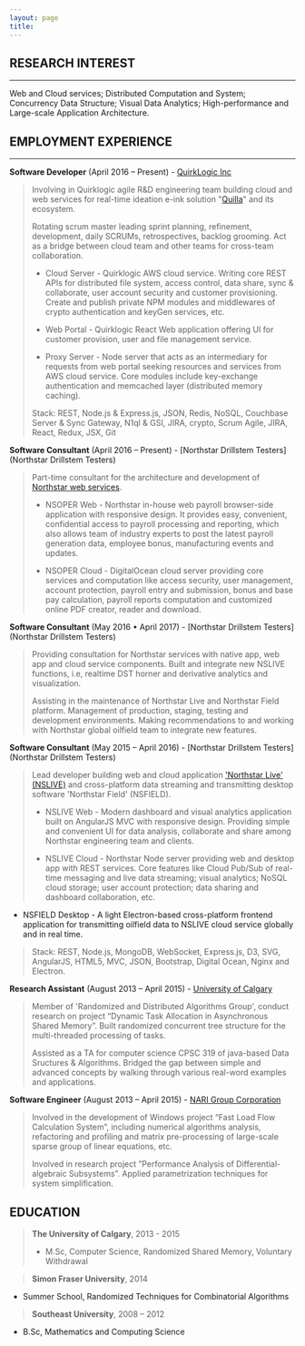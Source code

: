 ```yaml
---
layout: page
title:
---
```



<center>

</center>

RESEARCH INTEREST
------
---

Web and Cloud services; Distributed Computation and System; Concurrency Data Structure; Visual Data Analytics; High-performance and Large-scale Application Architecture.

EMPLOYMENT EXPERIENCE
------
---

**Software Developer** (April 2016 – Present) \- [QuirkLogic Inc](https://www.quirklogic.com/)

> Involving in Quirklogic agile R&D engineering team building cloud and web services for real-time ideation e-ink solution "[Quilla](https://www.youtube.com/watch?v=o4V4AA99jjU&t=3s)" and its ecosystem.
>
> Rotating scrum master leading sprint planning, refinement, development, daily SCRUMs, retrospectives, backlog grooming. Act as a bridge between cloud team and other teams for cross-team collaboration.
>
> - Cloud Server - Quirklogic AWS cloud service. Writing core REST APIs for distributed file system, access control, data share, sync & collaborate, user account security and customer provisioning. Create and publish private NPM modules and middlewares of crypto authentication and keyGen services, etc.
>
> - Web Portal - Quirklogic React Web application offering UI for customer provision, user and file management service.
>
> - Proxy Server - Node server that acts as an intermediary for requests from web portal seeking resources and services from AWS cloud service. Core modules include key-exchange authentication and memcached layer (distributed memory caching).
>
> Stack: REST, Node.js & Express.js, JSON, Redis, NoSQL, Couchbase Server & Sync Gateway, N1ql & GSI, JIRA, crypto, Scrum Agile, JIRA, React, Redux, JSX, Git


**Software Consultant** (April 2016 – Present) \- [Northstar Drillstem Testers](Northstar Drillstem Testers)

> Part-time consultant for the architecture and development of [Northstar web services](http://nsoper.northstardst.com/portal).
>
> - NSOPER Web - Northstar in-house web payroll browser-side application with responsive design. It provides easy, convenient, confidential access to payroll processing and reporting, which also allows team of industry experts to post the latest payroll generation data, employee bonus, manufacturing events and updates.
>
> - NSOPER Cloud - DigitalOcean cloud server providing core services and computation like access security, user management, account protection, payroll entry and submission, bonus and base pay calculation, payroll reports computation and customized online PDF creator, reader and download.

**Software Consultant** (May 2016 • April 2017) \- [Northstar Drillstem Testers](Northstar Drillstem Testers)

> Providing consultation for Northstar services with native app, web app and cloud service components. Built and integrate new NSLIVE functions, i.e, realtime DST horner and derivative analytics and visualization.
>
> Assisting in the maintenance of Northstar Live and Northstar Field platform. Management of production, staging, testing and development environments. Making recommendations to and working with Northstar global oilfield team to integrate new features.

**Software Consultant** (May 2015 – April 2016) \- [Northstar Drillstem Testers](Northstar Drillstem Testers)

> Lead developer building web and cloud application ['Northstar Live' (NSLIVE)](https://nslive.northstardst.com/) and cross-platform data streaming and transmitting desktop software 'Northstar Field' (NSFIELD).
>
> - NSLIVE Web - Modern dashboard and visual analytics application built on AngularJS MVC with responsive design. Providing simple and convenient UI for data analysis, collaborate and share among Northstar engineering team and clients.
>
> - NSLIVE Cloud - Northstar Node server providing web and desktop app with REST services. Core features like Cloud Pub/Sub of real-time messaging and live data streaming; visual analytics; NoSQL cloud storage; user account protection; data sharing and dashboard collaboration, etc.
>
- NSFIELD Desktop - A light Electron-based cross-platform frontend application for transmitting oilfield data to NSLIVE cloud service globally and in real time.
>
> Stack: REST, Node.js, MongoDB, WebSocket, Express.js, D3, SVG, AngularJS, HTML5, MVC, JSON, Bootstrap, Digital Ocean, Nginx and Electron.


**Research Assistant** (August 2013 – April 2015) \- [University of Calgary](https://www.ucalgary.ca/)

> Member of 'Randomized and Distributed Algorithms Group', conduct research on project “Dynamic Task Allocation in Asynchronous Shared Memory”. Built randomized concurrent tree structure for the multi-threaded processing of tasks.
>
> Assisted as a TA for computer science CPSC 319 of java-based Data Sructures & Algorithms. Bridged the gap between simple and advanced concepts by walking through various real-word examples and applications.

**Software Engineer** (August 2013 – April 2015) \- [NARI Group Corporation](http://www.cccme.org.cn/shop/cccme11727/introduction.aspx)

> Involved in the development of Windows project “Fast Load Flow Calculation System”, including numerical algorithms analysis, refactoring and profiling and matrix pre-processing of large-scale sparse group of linear equations, etc.
>
> Involved in research project ”Performance Analysis of Differential-algebraic Subsystems”. Applied parametrization techniques for system simplification.

EDUCATION
------

> **The University of Calgary**, 2013 - 2015
> * M.Sc, Computer Science, Randomized Shared Memory, Voluntary Withdrawal


> **Simon Fraser University**, 2014
 * Summer School, Randomized Techniques for Combinatorial Algorithms


> **Southeast University**, 2008 – 2012
 * B.Sc, Mathematics and Computing Science
